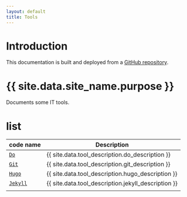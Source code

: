 ```yaml
---
layout: default
title: Tools
---
```


[//]: #(Reference)
[repo_source]: https://github.com/abelgacem/project
[tool_git]:    ./list/git/README
[tool_hugo]:   ./list/hugo/README
[tool_jekyll]: ./list/jekyll/README


# Introduction
This documentation is built and deployed from a [GitHub repository][repo_source].

# {{ site.data.site_name.purpose }}
Documents some IT tools.

# list

|code name|Description|
|-|-|
|[`Do`][tool_git]|{{ site.data.tool_description.do_description }}|
|[`Git`][tool_git]|{{ site.data.tool_description.git_description }}|
|[`Hugo`][tool_hugo]|{{ site.data.tool_description.hugo_description }}|
|[`Jekyll`][tool_jekyll]|{{ site.data.tool_description.jekyll_description }}|
||||

<br>

